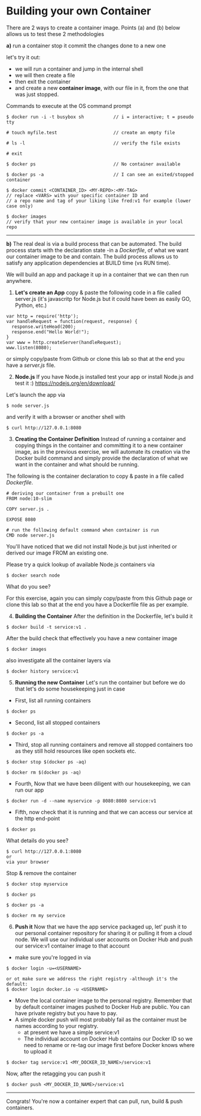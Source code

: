 # Building your own Container

There are 2 ways to create a container image.
Points (a) and (b) below allows us to test these 2 methodologies


**a)**
run a container
stop it
commit the changes done to a new one

let's try it out:
- we will run a container and jump in the internal shell
- we will then create a file
- then exit the container
- and create a new **container image**, with our file in it, from the one that was just stopped.

Commands to execute at the OS command prompt
```
$ docker run -i -t busybox sh           // i = interactive; t = pseudo tty

# touch myfile.test                     // create an empty file

# ls -l                                 // verify the file exists

# exit

$ docker ps                             // No container available

$ docker ps -a                          // I can see an exited/stopped container

$ docker commit <CONTAINER_ID> <MY-REPO>:<MY-TAG>
// replace <VARS> with your specific container ID and
// a repo name and tag of your liking like fred:v1 for example (lower case only)

$ docker images                         
// verify that your new container image is available in your local repo
```

---



**b)**
The real deal is via a build process that can be automated.
The build process starts with the declaration state -in a *Dockerfile*, of what we want our container image to be and contain. The build process allows us to satisfy any application dependencies at BUILD time (vs RUN time).

We will build an app and package it up in a container that we can then run anywhere.

1. **Let's create an App**
copy & paste the following code in a file called server.js (it's javascritp for Node.js but it could have been as easily GO, Python, etc.)
```
var http = require('http');
var handleRequest = function(request, response) {
  response.writeHead(200);
  response.end("Hello World!");
}
var www = http.createServer(handleRequest);
www.listen(8080);
```

or simply copy/paste from Github or clone this lab so that at the end you have a *server.js* file.

2. **Node.js** 
If you have Node.js installed test your app or
install Node.js and test it :)
https://nodejs.org/en/download/

Let's launch the app via
```
$ node server.js
```

and verify it with a browser or another shell with 
```
$ curl http://127.0.0.1:8080
```


3. **Creating the Container Definition**
Instead of running a container and copying things in the container and committing it to a new container image, as in the previous exercise, we will automate its creation via the Docker build command and simply provide the declaration of what we want in the container and what should be running.

The following is the container declaration to copy & paste in a file called *Dockerfile*.
```
# deriving our container from a prebuilt one
FROM node:10-slim

COPY server.js .

EXPOSE 8080

# run the following default command when container is run
CMD node server.js
```
You'll have noticed that we did not install Node.js but just inherited or derived our image FROM an existing one.

Please try a quick lookup of available Node.js containers via
```
$ docker search node
```

What do you see?

For this exercise, again you can simply copy/paste from this Github page or clone this lab so that at the end you have a Dockerfile file as per example.


4. **Building the Container**
After the definition in the Dockerfile, let's build it
```
$ docker build -t service:v1 .
```

After the build check that effectively you have a new container image
```
$ docker images
```

also investigate all the container layers via
```
$ docker history service:v1
```

5. **Running the new Container**
Let's run the container
but before we do that let's do some housekeeping just in case
* First, list all running containers
```
$ docker ps
```

* Second, list all stopped containers
```
$ docker ps -a
```

* Third, stop all running containers and remove all stopped containers too as they still hold resources like open sockets etc.
```
$ docker stop $(docker ps -aq)

$ docker rm $(docker ps -aq)
```

* Fourth, Now that we have been diligent with our housekeeping, we can run our app
```
$ docker run -d --name myservice -p 8080:8080 service:v1
```

* Fifth, now check that it is running and that we can access our service at the http end-point
```
$ docker ps
```

What details do you see?

```
$ curl http://127.0.0.1:8080
or
via your browser
```

Stop & remove the container
```
$ docker stop myservice

$ docker ps

$ docker ps -a

$ docker rm my service
```

6. **Push it**
Now that we have the app service packaged up, let' push it to our personal container repository for sharing it or pulling it from a cloud node.
We will use our individual user accounts on Docker Hub and push our service:v1 container image to that account

* make sure you're logged in via
```
$ docker login -u=<USERNAME>

or ot make sure we address the right registry -although it's the default:
$ docker login docker.io -u <USERNAME> 
```

* Move the local container image to the personal registry. Remember that by default container images pushed to Docker Hub are public. You can have private registry but you have to pay.
* A simple docker push will most probably fail as the container must be names according to your registry.
    * at present we have a simple service:v1
    * The individual account on Docker Hub contains our Docker ID so we need to rename or re-tag our image first before Docker knows where to upload it
```
$ docker tag service:v1 <MY_DOCKER_ID_NAME>/service:v1
```

Now, after the retagging you can push it
```
$ docker push <MY_DOCKER_ID_NAME>/service:v1
```

---

Congrats! You're now a container expert that can pull, run, build & push containers.